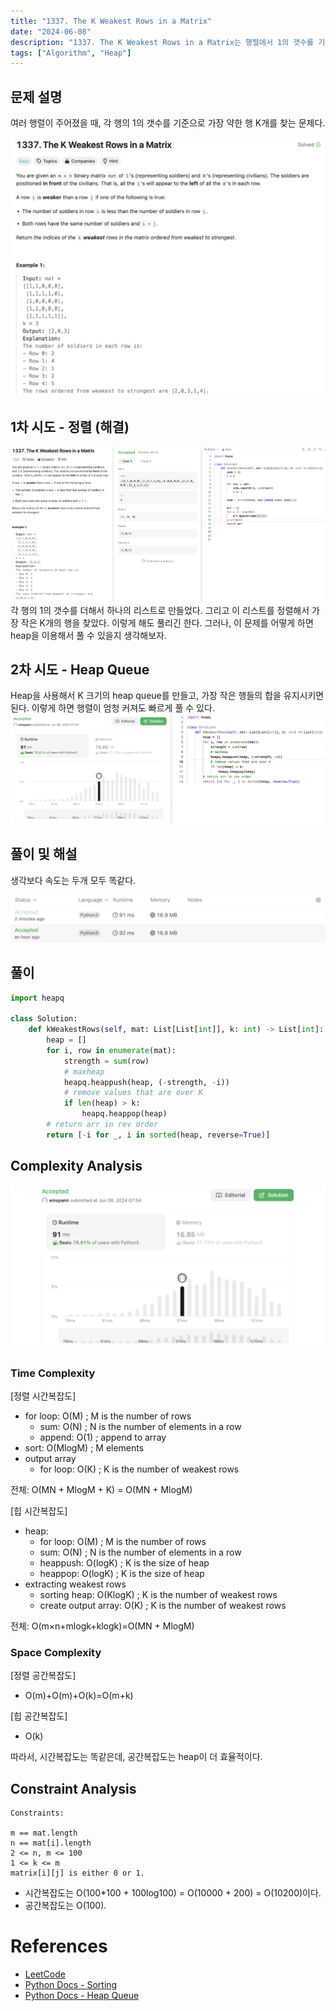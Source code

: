 ```yaml
---
title: "1337. The K Weakest Rows in a Matrix"
date: "2024-06-08"
description: "1337. The K Weakest Rows in a Matrix는 행렬에서 1의 갯수를 기준으로 가장 약한 행을 찾는 문제다."
tags: ["Algorithm", "Heap"]
---
```


## 문제 설명
여러 행렬이 주어졌을 때, 각 행의 1의 갯수를 기준으로 가장 약한 행 K개를 찾는 문제다.

![1337](../../../images/LEET/1337/1337.png)

## 1차 시도 - 정렬 (해결)
![v1](../../../images/LEET/1337/v1.png)
각 행의 1의 갯수를 더해서 하나의 리스트로 만들었다. 그리고 이 리스트를 정렬해서 가장 작은 K개의 행을 찾았다. 이렇게 해도 풀리긴 한다. 그러나, 이 문제를 어떻게 하면 heap을 이용해서 풀 수 있을지 생각해보자.

## 2차 시도 - Heap Queue
Heap을 사용해서 K 크기의 heap queue를 만들고, 가장 작은 행들의 합을 유지시키면 된다. 이렇게 하면 행렬이 엄청 커져도 빠르게 풀 수 있다.
![v2](../../../images/LEET/1337/v2.png)


## 풀이 및 해설
생각보다 속도는 두개 모두 똑같다.

![mem](../../../images/LEET/1337/mem.png)


## 풀이
```python
import heapq

class Solution:
    def kWeakestRows(self, mat: List[List[int]], k: int) -> List[int]:
        heap = []
        for i, row in enumerate(mat):
            strength = sum(row)
            # maxheap
            heapq.heappush(heap, (-strength, -i))
            # remove values that are over K
            if len(heap) > k:
                heapq.heappop(heap)
        # return arr in rev order
        return [-i for _, i in sorted(heap, reverse=True)]
```

## Complexity Analysis
![tc](../../../images/LEET/1337/tc.png)

### Time Complexity
[정렬 시간복잡도]
- for loop: O(M) ; M is the number of rows
    - sum: O(N) ; N is the number of elements in a row
    - append: O(1) ; append to array
- sort: O(MlogM) ; M elements
- output array
    - for loop: O(K) ; K is the number of weakest rows  

전체: O(MN + MlogM + K) = O(MN + MlogM)

[힙 시간복잡도]
- heap:
    - for loop: O(M) ; M is the number of rows
    - sum: O(N) ; N is the number of elements in a row
    - heappush: O(logK) ; K is the size of heap
    - heappop: O(logK) ; K is the size of heap
- extracting weakest rows
    - sorting heap: O(KlogK) ; K is the number of weakest rows
    - create output array: O(K) ; K is the number of weakest rows
    
전체: O(m×n+mlogk+klogk)=O(MN + MlogM)

### Space Complexity
[정렬 공간복잡도]  
- O(m)+O(m)+O(k)=O(m+k)

[힙 공간복잡도]
- O(k)

따라서, 시간복잡도는 똑같은데, 공간복잡도는 heap이 더 효율적이다.

## Constraint Analysis
```
Constraints:

m == mat.length
n == mat[i].length
2 <= n, m <= 100
1 <= k <= m
matrix[i][j] is either 0 or 1.
```

- 시간복잡도는 O(100*100 + 100log100) = O(10000 + 200) = O(10200)이다.
- 공간복잡도는 O(100).

# References
- [LeetCode](https://leetcode.com/problems/the-k-weakest-rows-in-a-matrix/)
- [Python Docs - Sorting](https://docs.python.org/3/howto/sorting.html)
- [Python Docs - Heap Queue](https://docs.python.org/3/library/heapq.html)
